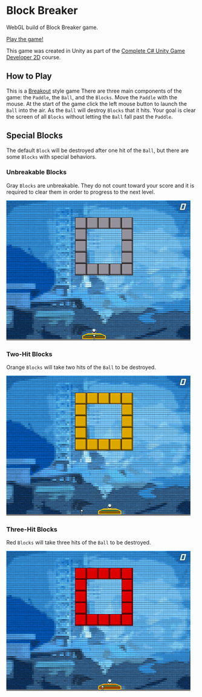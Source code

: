 # Block Breaker
WebGL build of Block Breaker game.

[Play the game!](https://ryverine.github.io/BlockBreaker)

This game was created in Unity as part of the [Complete C# Unity Game Developer 2D](https://www.udemy.com/course/unitycourse/) course.

## How to Play

This is a [Breakout](https://en.wikipedia.org/wiki/Breakout_(video_game)) style game There are three main components of the game: the `Paddle`, the `Ball`, and the `Blocks`. Move the `Paddle` with the mouse. At the start of the game click the left mouse button to launch the `Ball` into the air. As the `Ball` will destroy `Blocks` that it hits. Your goal is clear the screen of all `Blocks` without letting the `Ball` fall past the `Paddle`.

## Special Blocks

The default `Block` will be destroyed after one hit of the `Ball`, but there are some `Blocks` with special behaviors.

### Unbreakable Blocks

Gray `Blocks` are unbreakable. They do not count toward your score and it is required to clear them in order to progress to the next level.

![Unbreakable Blocks](/Documentation/unbreakable_block.gif)

### Two-Hit Blocks

Orange `Blocks` will take two hits of the `Ball` to be destroyed.

![Two-Hit Blocks](/Documentation/two-hit_block.gif)

### Three-Hit Blocks

Red `Blocks` will take three hits of the `Ball` to be destroyed.

![Three-Hit Blocks](/Documentation/three-hit_block.gif)
